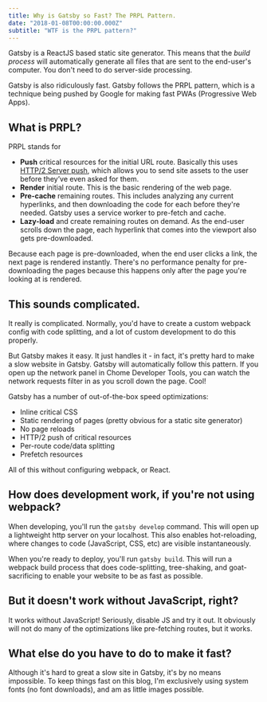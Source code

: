 ```yaml
---
title: Why is Gatsby so Fast? The PRPL Pattern.
date: "2018-01-08T00:00:00.000Z"
subtitle: "WTF is the PRPL pattern?"
---
```

Gatsby is a ReactJS based static site generator. This means that the *build process* will automatically generate all files that are sent to the end-user's computer. You don't need to do server-side processing. 

Gatsby is also ridiculously fast. Gatsby follows the PRPL pattern, which is a technique being pushed by Google for making fast PWAs (Progressive Web Apps). 

## What is PRPL?

PRPL stands for 

* **Push** critical resources for the initial URL route. Basically this uses [HTTP/2 Server push](https://www.smashingmagazine.com/2017/04/guide-http2-server-push/), which allows you to send site assets to the user before they’ve even asked for them.
* **Render** initial route. This is the basic rendering of the web page.
* **Pre-cache** remaining routes. This includes analyzing any current hyperlinks, and then downloading the code for each before they're needed. Gatsby uses a service worker to pre-fetch and cache.
* **Lazy-load** and create remaining routes on demand. As the end-user scrolls down the page, each hyperlink that comes into the viewport also gets pre-downloaded.

Because each page is pre-downloaded, when the end user clicks a link, the next page is rendered instantly. There's no performance penalty for pre-downloading the pages because this happens only after the page you're looking at is rendered.

## This sounds complicated.

It really is complicated. Normally, you'd have to create a custom webpack config with code splitting, and a lot of custom development to do this properly. 

But Gatsby makes it easy. It just handles it - in fact, it's pretty hard to make a slow website in Gatsby. Gatsby will automatically follow this pattern. If you open up the network panel in Chome Developer Tools, you can watch the network requests filter in as you scroll down the page. Cool!

Gatsby has a number of out-of-the-box speed optimizations:

* Inline critical CSS
* Static rendering of pages (pretty obvious for a static site generator)
* No page reloads
* HTTP/2 push of critical resources
* Per-route code/data splitting
* Prefetch resources

All of this without configuring webpack, or React.

## How does development work, if you're not using webpack? 

When developing, you'll run the `gatsby develop` command. This will open up a lightweight http server on your localhost. This also enables hot-reloading, where changes to code (JavaScript, CSS, etc) are visible instantaneously. 

When you're ready to deploy, you'll run `gatsby build`. This will run a webpack build process that does code-splitting, tree-shaking, and goat-sacrificing to enable your website to be as fast as possible. 

## But it doesn't work without JavaScript, right?

It works without JavaScript! Seriously, disable JS and try it out. It obviously will not do many of the optimizations like pre-fetching routes, but it works. 

## What else do you have to do to make it fast?

Although it's hard to great a slow site in Gatsby, it's by no means impossible. To keep things fast on this blog, I'm exclusively using system fonts (no font downloads), and am as little images possible.